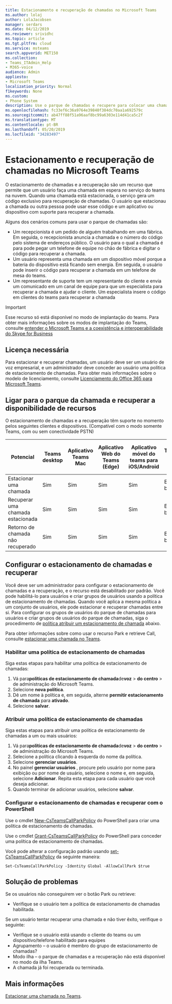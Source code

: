 ```yaml
---
title: Estacionamento e recuperação de chamadas no Microsoft Teams
ms.author: lolaj
author: LolaJacobsen
manager: serdars
ms.date: 04/12/2019
ms.reviewer: srividhc
ms.topic: article
ms.tgt.pltfrm: cloud
ms.service: msteams
search.appverid: MET150
ms.collection:
- Teams_ITAdmin_Help
- M365-voice
audience: Admin
appliesto:
- Microsoft Teams
localization_priority: Normal
f1keywords: None
ms.custom:
- Phone System
description: Use o parque de chamadas e recupere para colocar uma chamada em espera no serviço do teams na nuvem.
ms.openlocfilehash: fc33ef6c36a9764e39840f384dc70aa1a692579c
ms.sourcegitcommit: ab47ff88f51a96aaf8bc99a6303e114d41ca5c2f
ms.translationtype: MT
ms.contentlocale: pt-BR
ms.lasthandoff: 05/20/2019
ms.locfileid: "34283497"
---
```

# <a name="call-park-and-retrieve-in-microsoft-teams"></a>Estacionamento e recuperação de chamadas no Microsoft Teams

O estacionamento de chamadas e a recuperação são um recurso que permite que um usuário faça uma chamada em espera no serviço do teams na nuvem. Quando uma chamada está estacionada, o serviço gera um código exclusivo para recuperação de chamadas. O usuário que estacionau a chamada ou outra pessoa pode usar esse código e um aplicativo ou dispositivo com suporte para recuperar a chamada. 

Alguns dos cenários comuns para usar o parque de chamadas são: 

- Um recepcionista é um pedido de alguém trabalhando em uma fábrica. Em seguida, o recepcionista anuncia a chamada e o número do código pelo sistema de endereços público. O usuário para o qual a chamada é para pode pegar um telefone de equipe no chão de fábrica e digitar o código para recuperar a chamada.
- Um usuário representa uma chamada em um dispositivo móvel porque a bateria do dispositivo está ficando sem energia. Em seguida, o usuário pode inserir o código para recuperar a chamada em um telefone de mesa do teams.
- Um representante de suporte tem um representante do cliente e envia um comunicado em um canal de equipe para que um especialista para recuperar a chamada e ajudar o cliente. Um especialista insere o código em clientes do teams para recuperar a chamada

> [!IMPORTANT]
> Esse recurso só está disponível no modo de implantação do teams. Para obter mais informações sobre os modos de implantação do Teams, consulte [entender o Microsoft Teams e a coexistência e interoperabilidade do Skype for Business](teams-and-skypeforbusiness-coexistence-and-interoperability.md)

## <a name="license-required"></a>Licença necessária

Para estacionar e recuperar chamadas, um usuário deve ser um usuário de voz empresarial, e um administrador deve conceder ao usuário uma política de estacionamento de chamadas. Para obter mais informações sobre o modelo de licenciamento, consulte [Licenciamento do Office 365 para Microsoft Teams](office-365-licensing.md).

## <a name="call-park-and-retrieve-feature-availability"></a>Ligar para o parque da chamada e recuperar a disponibilidade de recursos

O estacionamento de chamadas e a recuperação têm suporte no momento pelos seguintes clientes e dispositivos. (Compatível com o modo somente Teams, com ou sem conectividade PSTN)

| Potencial | Teams desktop | Aplicativo Teams Mac | Aplicativo Web do Teams (Edge) |Aplicativo móvel do teams para iOS/Android | Telefone IP do teams | Telefone IP do Skype for Business |
|------------|---------------|---------------|----------------------|-----------------------------|----------------|-----------------------------|
| Estacionar uma chamada | Sim | Sim | Sim | Sim | Em breve| Não |
| Recuperar uma chamada estacionada | Sim | Sim | Sim | Sim | Em breve| Não |
| Retorno de chamada não recuperado | Sim | Sim | Sim | Sim | Em breve| Não |

## <a name="configuring-call-park-and-retrieve"></a>Configurar o estacionamento de chamadas e recuperar

Você deve ser um administrador para configurar o estacionamento de chamadas e a recuperação, e o recurso está desabilitado por padrão. Você pode habilitá-lo para usuários e criar grupos de usuários usando a política de estacionamento de chamadas. Quando você aplica a mesma política a um conjunto de usuários, ele pode estacionar e recuperar chamadas entre si. Para configurar os grupos de usuários do parque de chamadas para usuários e criar grupos de usuários do parque de chamadas, siga o procedimento de [política atribuir um estacionamento de chamada](#assign-a-call-park-policy) abaixo.

Para obter informações sobre como usar o recurso Park e retrieve Call, consulte [estacionar uma chamada no Teams](https://support.office.com/article/park-a-call-in-teams-8538c063-d676-4e9a-8045-fc3b7299bb2f).

### <a name="enable-a-call-park-policy"></a>Habilitar uma política de estacionamento de chamadas

Siga estas etapas para habilitar uma política de estacionamento de chamadas:

1. Vá para**políticas de estacionamento de chamada**de**voz** >  **do centro** > de administração do Microsoft Teams.
2. Selecione **nova política**.
3. Dê um nome à política e, em seguida, alterne **permitir estacionamento de chamada** para **ativado**.
4. Selecione **salvar**.

### <a name="assign-a-call-park-policy"></a>Atribuir uma política de estacionamento de chamadas

Siga estas etapas para atribuir uma política de estacionamento de chamadas a um ou mais usuários:

1. Vá para**políticas de estacionamento de chamada**de**voz** >  **do centro** > de administração do Microsoft Teams.
2. Selecione a política clicando à esquerda do nome da política.
3. Selecione **gerenciar usuários**.
4. No painel **gerenciar usuários** , procure pelo usuário por nome para exibição ou por nome de usuário, selecione o nome e, em seguida, selecione **Adicionar**. Repita esta etapa para cada usuário que você deseja adicionar.
5. Quando terminar de adicionar usuários, selecione **salvar**.
 
### <a name="configure-call-park-and-retrieve-with-powershell"></a>Configurar o estacionamento de chamadas e recuperar com o PowerShell

Use o cmdlet [New-CsTeamsCallParkPolicy](https://docs.microsoft.com/powershell/module/skype/new-csteamscallparkpolicy?view=skype-ps) do PowerShell para criar uma política de estacionamento de chamadas.

Use o cmdlet [Grant-CsTeamsCallParkPolicy](https://docs.microsoft.com/powershell/module/skype/grant-csteamscallparkpolicy?view=skype-ps) do PowerShell para conceder uma política de estacionamento de chamadas.

Você pode alterar a configuração padrão usando [set-CsTeamsCallParkPolicy](https://docs.microsoft.com/powershell/module/skype/set-csteamscallparkpolicy?view=skype-ps) da seguinte maneira:

`Set-CsTeamsCallParkPolicy -Identity Global -AllowCallPark $true`


## <a name="troubleshooting"></a>Solução de problemas

Se os usuários não conseguirem ver o botão Park ou retrieve: 

- Verifique se o usuário tem a política de estacionamento de chamadas habilitada. 

Se um usuário tentar recuperar uma chamada e não tiver êxito, verifique o seguinte:

- Verifique se o usuário está usando o cliente do teams ou um dispositivo/telefone habilitado para equipes
- Agrupamento – o usuário é membro do grupo de estacionamento de chamadas?
- Modo ilha – o parque de chamadas e a recuperação não está disponível no modo da ilha Teams.
- A chamada já foi recuperada ou terminada.

## <a name="more-information"></a>Mais informações

[Estacionar uma chamada no Teams](https://support.office.com/article/park-a-call-in-teams-8538c063-d676-4e9a-8045-fc3b7299bb2f).